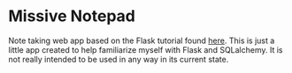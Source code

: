 # Missive Notepad

Note taking web app based on the Flask tutorial found [here](http://flask.pocoo.org/docs/0.12/tutorial/ "Flask Tutorial"). This is just a little app created to help familiarize myself with Flask and SQLalchemy. It is not really intended to be used in any way in its current state.